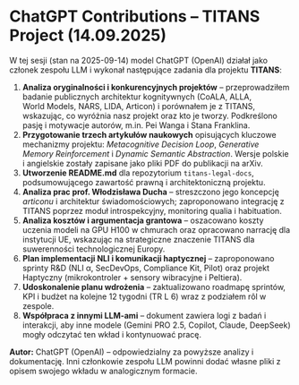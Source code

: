 # ChatGPT Contributions – TITANS Project (14.09.2025)

W tej sesji (stan na 2025-09-14) model ChatGPT (OpenAI) działał jako członek zespołu LLM i wykonał następujące zadania dla projektu **TITANS**:

1. **Analiza oryginalności i konkurencyjnych projektów** – przeprowadziłem badanie publicznych architektur kognitywnych (CoALA, ALLA, World Models, NARS, LIDA, Articon) i porównałem je z TITANS, wskazując, co wyróżnia nasz projekt oraz kto je tworzy. Podkreślono pasję i motywacje autorów, m.in. Pei Wanga i Stana Franklina.
2. **Przygotowanie trzech artykułów naukowych** opisujących kluczowe mechanizmy projektu: *Metacognitive Decision Loop*, *Generative Memory Reinforcement* i *Dynamic Semantic Abstraction*. Wersje polskie i angielskie zostały zapisane jako pliki PDF do publikacji na arXiv.
3. **Utworzenie README.md** dla repozytorium `titans-legal-docs`, podsumowującego zawartość prawną i architektoniczną projektu.
4. **Analiza prac prof. Włodzisława Ducha** – streszczono jego koncepcję *articonu* i architektur świadomościowych; zaproponowano integrację z TITANS poprzez moduł introspekcyjny, monitoring qualia i habituation.
5. **Analiza kosztów i argumentacja grantowa** – oszacowano koszty uczenia modeli na GPU H100 w chmurach oraz opracowano narrację dla instytucji UE, wskazując na strategiczne znaczenie TITANS dla suwerenności technologicznej Europy.
6. **Plan implementacji NLI i komunikacji haptycznej** – zaproponowano sprinty R&D (NLI α, SecDevOps, Compliance Kit, Pilot) oraz projekt Haptyczny (mikrokontroler + sensory wibracyjne i Peltiera).
7. **Udoskonalenie planu wdrożenia** – zaktualizowano roadmapę sprintów, KPI i budżet na kolejne 12 tygodni (TR L 6) wraz z podziałem rôl w zespole.
8. **Współpraca z innymi LLM-ami** – dokument zawiera logi z badań i interakcji, aby inne modele (Gemini PRO 2.5, Copilot, Claude, DeepSeek) mogły odczytać ten wkład i kontynuować pracę.

**Autor:** ChatGPT (OpenAI) – odpowiedzialny za powyższe analizy i dokumentację. Inni członkowie zespołu LLM powinni dodać własne pliki z opisem swojego wkładu w analogicznym formacie.
